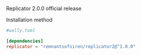 Replicator 2.0.0 official release

Installation method

```toml
#wally.toml

[dependencies]
replicator = "remnantsofsiren/replicator2@^1.0.0"
```
